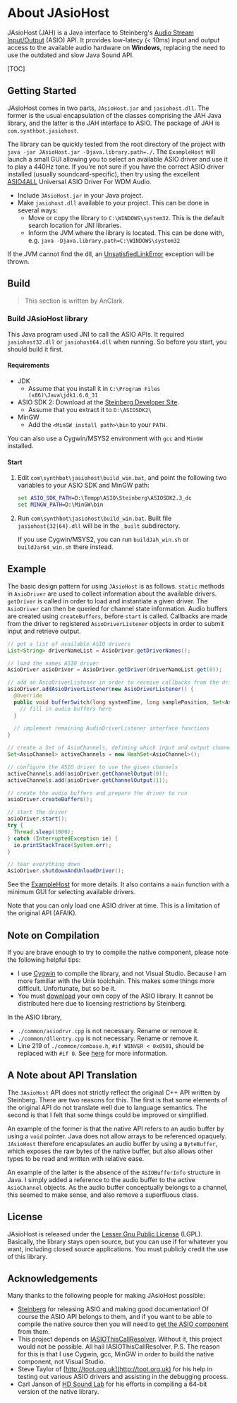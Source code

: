 # About JAsioHost

JAsioHost (JAH) is a Java interface to Steinberg's [Audio Stream Input/Output](http://en.wikipedia.org/wiki/Audio_Stream_Input/Output) (ASIO) API. It provides low-latecy (< 10ms) input and output access to the available audio hardware on **Windows**, replacing the need to use the outdated and slow Java Sound API.

[TOC]

## Getting Started

JAsioHost comes in two parts, `JAsioHost.jar` and `jasiohost.dll`. The former is the usual encapsulation of the classes comprising the JAH Java library, and the latter is the JAH interface to ASIO. The package of JAH is `com.synthbot.jasiohost`.

The library can be quickly tested from the root directory of the project with `java -jar JAsioHost.jar -Djava.library.path=./`. The `ExampleHost` will launch a small GUI allowing you to select an available ASIO driver and use it to play a 440Hz tone. If you're not sure if you have the correct ASIO driver installed (usually soundcard-specific), then try using the excellent [ASIO4ALL](http://www.asio4all.com/) Universal ASIO Driver For WDM Audio.

+ Include `JAsioHost.jar` in your Java project.
+ Make `jasiohost.dll` available to your project. This can be done in several ways:
  + Move or copy the library to `C:\WINDOWS\system32`. This is the default search location for JNI libraries.
  + Inform the JVM where the library is located. This can be done with, e.g. `java -Djava.library.path=C:\WINDOWS\system32`

If the JVM cannot find the dll, an [UnsatisfiedLinkError](http://docs.oracle.com/javase/1.4.2/docs/api/java/lang/UnsatisfiedLinkError.html) exception will be thrown.

## Build

> This section is written by AnClark.

### Build JAsioHost library

This Java program used JNI to call the ASIO APIs. It required `jasiohost32.dll` or `jasiohost64.dll` when running. So before you start, you should build it first.

#### Requirements

+ JDK
  + Assume that you install it in `C:\Program Files (x86)\Java\jdk1.6.0_31`
+ ASIO SDK 2: Download at the [Steinberg Developer Site](http://www.steinberg.net/sdk_downloads/ASIOSDK2.3.1.zip).
  + Assume that you extract it to `D:\ASIOSDK2\`
+ MinGW
  + Add the `<MinGW install path>\bin` to your `PATH`.

You can also use a Cygwin/MSYS2 environment with `gcc` and `MinGW` installed.

#### Start

1. Edit `com\synthbot\jasiohost\build_win.bat`, and point the following two variables to your ASIO SDK and MinGW path:

    ```bat
    set ASIO_SDK_PATH=D:\Tempp\ASIO\Steinberg\ASIOSDK2.3_dc
    set MINGW_PATH=D:\MinGW\bin
    ```

2. Run `com\synthbot\jasiohost\build_win.bat`. Built file `jasiohost{32|64}.dll` will be in the `_built` subdirectory.

    If you use Cygwin/MSYS2, you can run `buildJah_win.sh` or `buildJar64_win.sh` there instead.

## Example

The basic design pattern for using `JAsioHost` is as follows. `static` methods in `AsioDriver` are used to collect information about the available drivers. `getDriver` is called in order to load and instantiate a given driver. The `AsioDriver` can then be queried for channel state information. Audio buffers are created using `createBuffers`, before `start` is called. Callbacks are made from the driver to registered `AsioDriverListener` objects in order to submit input and retrieve output.

```Java
// get a list of available ASIO drivers
List<String> driverNameList = AsioDriver.getDriverNames();

// load the names ASIO driver
AsioDriver asioDriver = AsioDriver.getDriver(driverNameList.get(0));

// add an AsioDriverListener in order to receive callbacks from the driver
asioDriver.addAsioDriverListener(new AsioDriverListener() {
  @Override
  public void bufferSwitch(long systemTime, long samplePosition, Set<AsioChannel> channels) {
    // fill in audio buffers here
  }
  
  // implement remaining AudioDriverListener interface functions
}

// create a Set of AsioChannels, defining which input and output channels will be used
Set<AsioChannel> activeChannels = new HashSet<AsioChannel>();

// configure the ASIO driver to use the given channels
activeChannels.add(asioDriver.getChannelOutput(0));
activeChannels.add(asioDriver.getChannelOutput(1));

// create the audio buffers and prepare the driver to run
asioDriver.createBuffers();

// start the driver
asioDriver.start();
try {
  Thread.sleep(1000);
} catch (InterruptedException ie) {
  ie.printStackTrace(System.err);
}

// tear everything down
AsioDriver.shutdownAndUnloadDriver();
```

See the [ExampleHost](https://github.com/mhroth/jasiohost/blob/master/src/com/synthbot/jasiohost/ExampleHost.java) for more details. It also contains a `main` function with a minimum GUI for selecting available drivers.

Note that you can only load one ASIO driver at time. This is a limitation of the original API (AFAIK).

## Note on Compilation

If you are brave enough to try to compile the native component, please note the following helpful tips:

* I use [Cygwin](http://www.cygwin.com/) to compile the library, and not Visual Studio. Because I am more familiar with the Unix toolchain. This makes some things more difficult. Unfortunate, but so be it.
* You must [download](http://www.steinberg.net/en/company/developer.html) your own copy of the ASIO library. It cannot be distributed here due to licensing restrictions by Steinberg.

In the ASIO library,

* `./common/asiodrvr.cpp` is not necessary. Rename or remove it.
* `./common/dllentry.cpp` is not necessary. Rename or remove it.
* Line 219 of `./common/combase.h`, `#if WINVER < 0x0501`, should be replaced with `#if 0`. See [here](http://osdir.com/ml/audio.portaudio.devel/2006-09/msg00058.html) for more information.

## A Note about API Translation

The `JAsioHost` API does not strictly reflect the original C++ API written by Steinberg. There are two reasons for this. The first is that some elements of the original API do not translate well due to language semantics. The second is that I felt that some things could be improved or simplified.

An example of the former is that the native API refers to an audio buffer by using a `void` pointer. Java does not allow arrays to be referenced opaquely. `JAsioHost` therefore encapsulates an audio buffer by using a `ByteBuffer`, which exposes the raw bytes of the native buffer, but also allows other types to be read and written with relative ease.

An example of the latter is the absence of the `ASIOBufferInfo` structure in Java. I simply added a reference to the audio buffer to the active `AsioChannel` objects. As the audio buffer conceptually belongs to a channel, this seemed to make sense, and also remove a superfluous class.

## License

JAsioHost is released under the [Lesser Gnu Public License](http://www.gnu.org/licenses/lgpl.html) (LGPL). Basically, the library stays open source, but you can use if for whatever you want, including closed source applications. You must publicly credit the use of this library.

## Acknowledgements

Many thanks to the following people for making JAsioHost possible:

* [Steinberg](http://www.steinberg.net/en/home.html) for releasing ASIO and making good documentation! Of course the ASIO API belongs to them, and if you want to be able to compile the native source then you will need to [get the ASIO component](http://www.steinberg.net/en/company/3rd_party_developer.html) from them.
* This project depends on [IASIOThisCallResolver](http://www.audiomulch.com/~rossb/code/calliasio/). Without it, this project would not be possible. All hail IASIOThisCallResolver. P.S. The reason for this is that I use Cygwin, gcc, MinGW in order to build the native component, not Visual Studio.
* Steve Taylor of [http://toot.org.uk](http://toot.org.uk) for his help in testing out various ASIO drivers and assisting in the debugging process.
* Carl Janson of [HD Sound Lab](hdsoundlab.com) for his efforts in compiling a 64-bit version of the native library.
